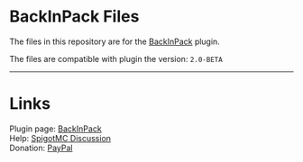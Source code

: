 # BackInPack Files
The files in this repository are for the [BackInPack](https://www.spigotmc.org/resources/backinpack-portable-backpack-%E2%9C%A8-1-13-x-1-19-x.102384/) plugin.

The files are compatible with plugin the version: <code>2.0-BETA</code>

___

# Links
Plugin page: [BackInPack](https://www.spigotmc.org/resources/backinpack-portable-backpack-%E2%9C%A8-1-13-x-1-19-x.102384/)  
Help: [SpigotMC Discussion](https://www.spigotmc.org/threads/backinpack-portable-backpack-%E2%9C%A8-1-13-x-1-19-x.559147/)  
Donation: [PayPal](https://www.paypal.me/oliosdonate)
